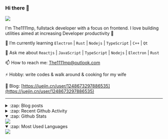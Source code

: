 ### Hi there 👋

![](https://komarev.com/ghpvc/?username=1111mp&color=green)

I'm The1111mp, fullstack developer with a focus on frontend. I love building utilities aimed at increasing Developer productivity 🙌

🌱 I’m currently learning `Electron` | `Rust` | `Nodejs` | `TypeScript` | `C++` | `Qt`

💬 Ask me about `Reactjs` | `JavaScript` | `TypeScript` | `Nodejs` | `Electron` | `Rust`

📫 How to reach me: <a href="mailto:The1111mp@outlook.com">The1111mp@outlook.com</a>

⚡ Hobby: write codes & walk around & cooking for my wife

📖 Blog: [https://juejin.cn/user/1248673297886535](https://juejin.cn/user/1248673297886535)

***

<details>
  <summary>:zap: Blog posts</summary>

  - [这里有从零开始构建现代化前端UI组件库所需要的一切](https://juejin.cn/post/7324011329883045915)
  - [使用 nvm-desktop 轻松安装和管理多个 node 版本](https://juejin.cn/post/7267791228872179727)
  - [Electron 中集成 SQLite3 数据库的最佳实践](https://juejin.cn/post/7202807471881306172)
  - [从0开发IM，单聊群聊在线离线消息以及消息的已读未读功能](https://juejin.cn/post/7202583557751865401)
  - [Electron（网页）中实现接近微信消息发送体验的消息输入框及界面](https://juejin.cn/post/7252505446396575781)
  - [Qt中基于QWebEngineView和QWebChannel实现与web的交互](https://juejin.cn/post/7238423148555501629)
</details>

<details>
  <summary>:zap: Recent Github Activity</summary>

  <!--START_SECTION:activity-->
1. 🗣 Commented on [#162](https://github.com/1111mp/nvm-desktop/issues/162#issuecomment-2647127543) in [1111mp/nvm-desktop](https://github.com/1111mp/nvm-desktop)
2. 🎉 Merged PR [#161](https://github.com/1111mp/nvm-desktop/pull/161) in [1111mp/nvm-desktop](https://github.com/1111mp/nvm-desktop)
3. 🗣 Commented on [#162](https://github.com/1111mp/nvm-desktop/issues/162#issuecomment-2646834601) in [1111mp/nvm-desktop](https://github.com/1111mp/nvm-desktop)
4. 🗣 Commented on [#133](https://github.com/1111mp/nvm-desktop/issues/133#issuecomment-2646833865) in [1111mp/nvm-desktop](https://github.com/1111mp/nvm-desktop)
5. 💪 Opened PR [#161](https://github.com/1111mp/nvm-desktop/pull/161) in [1111mp/nvm-desktop](https://github.com/1111mp/nvm-desktop)
6. 🗣 Commented on [#133](https://github.com/1111mp/nvm-desktop/issues/133#issuecomment-2646091253) in [1111mp/nvm-desktop](https://github.com/1111mp/nvm-desktop)
7. 🗣 Commented on [#160](https://github.com/1111mp/nvm-desktop/issues/160#issuecomment-2643001751) in [1111mp/nvm-desktop](https://github.com/1111mp/nvm-desktop)
8. 🗣 Commented on [#159](https://github.com/1111mp/nvm-desktop/issues/159#issuecomment-2635826350) in [1111mp/nvm-desktop](https://github.com/1111mp/nvm-desktop)
9. 🎉 Merged PR [#158](https://github.com/1111mp/nvm-desktop/pull/158) in [1111mp/nvm-desktop](https://github.com/1111mp/nvm-desktop)
10. 💪 Opened PR [#158](https://github.com/1111mp/nvm-desktop/pull/158) in [1111mp/nvm-desktop](https://github.com/1111mp/nvm-desktop)
  <!--END_SECTION:activity-->
</details>

<details open>
  <summary>:zap: Github Stats</summary>

  <img align="center" src="https://github-readme-stats-sigma-five.vercel.app/api?username=1111mp&show_icons=true&hide_border=true&theme=gruvbox" />
</details>

<details open>
  <summary>:zap: Most Used Languages</summary>

  <img align="center" src="https://github-readme-stats-sigma-five.vercel.app/api/top-langs/?username=1111mp&layout=compact&show_icons=true&hide_border=true&theme=gruvbox" />
</details>


<!--
**1111mp/1111mp** is a ✨ _special_ ✨ repository because its `README.md` (this file) appears on your GitHub profile.

Here are some ideas to get you started:

- 🔭 I’m currently working on ...
- 🌱 I’m currently learning ...
- 👯 I’m looking to collaborate on ...
- 🤔 I’m looking for help with ...
- 💬 Ask me about ...
- 📫 How to reach me: ...
- 😄 Pronouns: ...
- ⚡ Fun fact: ...
-->
